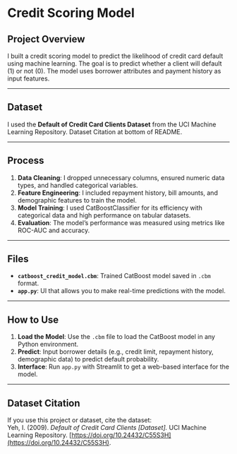 # Credit Scoring Model

## Project Overview
I built a credit scoring model to predict the likelihood of credit card default using machine learning. The goal is to predict whether a client will default (1) or not (0). The model uses borrower attributes and payment history as input features.

---

## Dataset
I used the **Default of Credit Card Clients Dataset** from the UCI Machine Learning Repository. Dataset Citation at bottom of README.

---

## Process
1. **Data Cleaning**: I dropped unnecessary columns, ensured numeric data types, and handled categorical variables.
2. **Feature Engineering**: I included repayment history, bill amounts, and demographic features to train the model.
3. **Model Training**: I used CatBoostClassifier for its efficiency with categorical data and high performance on tabular datasets.
4. **Evaluation**: The model’s performance was measured using metrics like ROC-AUC and accuracy.

---

## Files
- **`catboost_credit_model.cbm`**: Trained CatBoost model saved in `.cbm` format.
- **`app.py`**: UI that allows you to make real-time predictions with the model.

---

## How to Use
1. **Load the Model**: Use the `.cbm` file to load the CatBoost model in any Python environment.
2. **Predict**: Input borrower details (e.g., credit limit, repayment history, demographic data) to predict default probability.
3. **Interface**: Run `app.py` with Streamlit to get a web-based interface for the model.

---

## Dataset Citation
If you use this project or dataset, cite the dataset:  
Yeh, I. (2009). *Default of Credit Card Clients [Dataset].* UCI Machine Learning Repository. [https://doi.org/10.24432/C55S3H](https://doi.org/10.24432/C55S3H).
